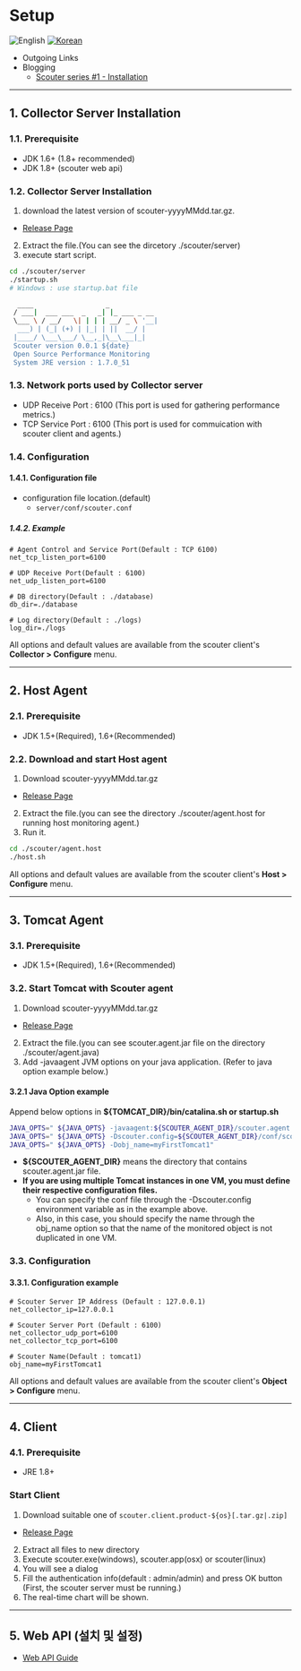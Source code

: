 # Setup
![English](https://img.shields.io/badge/language-English-orange.svg) [![Korean](https://img.shields.io/badge/language-Korean-blue.svg)](Setup_kr.md)

- Outgoing Links
 - Blogging
   - [Scouter series #1 - Installation](https://translate.google.co.kr/translate?hl=ko&sl=ko&tl=en&u=https%3A%2F%2Fgunsdevlog.blogspot.kr%2F2017%2F07%2Fscouter-apm-1.html)

***

## 1. Collector Server Installation

### 1.1. Prerequisite
* JDK 1.6+ (1.8+ recommended)
* JDK 1.8+ (scouter web api)

### 1.2. Collector Server Installation
1. download the latest version of scouter-yyyyMMdd.tar.gz.
 - [Release Page](https://github.com/scouter-project/scouter/releases)
2. Extract the file.(You can see the dircetory ./scouter/server)
3. execute start script.
```bash
cd ./scouter/server
./startup.sh
# Windows : use startup.bat file
```
```bash
  ____                  _
 / ___|  ___ ___  _   _| |_ ___ _ __
 \___ \ / __/   \| | | | __/ _ \ '__|
  ___) | (_| (+) | |_| | ||  __/ |
 |____/ \___\___/ \__,_|\__\___|_|
 Scouter version 0.0.1 ${date}
 Open Source Performance Monitoring
 System JRE version : 1.7.0_51
```

### 1.3. Network ports used by Collector server
* UDP Receive Port : 6100 (This port is used for gathering performance metrics.)
* TCP Service Port : 6100 (This port is used for commuication with scouter client and agents.)

### 1.4. Configuration

#### 1.4.1. Configuration file
 * configuration file location.(default)
   * `server/conf/scouter.conf`

##### 1.4.2. Example

```properties
# Agent Control and Service Port(Default : TCP 6100)
net_tcp_listen_port=6100

# UDP Receive Port(Default : 6100)
net_udp_listen_port=6100

# DB directory(Default : ./database)
db_dir=./database

# Log directory(Default : ./logs)
log_dir=./logs
```
All options and default values are available from the scouter client's **Collector >  Configure** menu.

***

## 2. Host Agent
### 2.1. Prerequisite
* JDK 1.5+(Required), 1.6+(Recommended)

### 2.2. Download and start Host agent
1. Download scouter-yyyyMMdd.tar.gz 
 - [Release Page](https://github.com/scouter-project/scouter/releases)
2. Extract the file.(you can see the directory ./scouter/agent.host for running host monitoring agent.)
3. Run it.

```bash
cd ./scouter/agent.host
./host.sh
```

All options and default values are available from the scouter client's **Host >  Configure** menu.

***

## 3. Tomcat Agent
### 3.1. Prerequisite
* JDK 1.5+(Required), 1.6+(Recommended)

### 3.2. Start Tomcat with Scouter agent
1. Download scouter-yyyyMMdd.tar.gz 
 - [Release Page](https://github.com/scouter-project/scouter/releases)
2. Extract the file.(you can see scouter.agent.jar file on the directory ./scouter/agent.java)
3. Add -javaagent JVM options on your java application.
  (Refer to java option example below.)

#### 3.2.1 Java Option example
Append below options in **${TOMCAT_DIR}/bin/catalina.sh or startup.sh**
```bash
JAVA_OPTS=" ${JAVA_OPTS} -javaagent:${SCOUTER_AGENT_DIR}/scouter.agent.jar"
JAVA_OPTS=" ${JAVA_OPTS} -Dscouter.config=${SCOUTER_AGENT_DIR}/conf/scouter1.conf"
JAVA_OPTS=" ${JAVA_OPTS} -Dobj_name=myFirstTomcat1"
```
* **${SCOUTER_AGENT_DIR}** means the directory that contains scouter.agent.jar file.
* **If you are using multiple Tomcat instances in one VM, you must define their respective configuration files.**
  * You can specify the conf file through the -Dscouter.config environment variable as in the example above.
  * Also, in this case, you should specify the name through the obj_name option so that the name of the monitored object is not duplicated in one VM.
  
### 3.3. Configuration

#### 3.3.1. Configuration example
```
# Scouter Server IP Address (Default : 127.0.0.1)
net_collector_ip=127.0.0.1

# Scouter Server Port (Default : 6100)
net_collector_udp_port=6100
net_collector_tcp_port=6100

# Scouter Name(Default : tomcat1)
obj_name=myFirstTomcat1
```
All options and default values are available from the scouter client's **Object >  Configure** menu.

***

## 4. Client
### 4.1. Prerequisite
* JRE 1.8+

### Start Client
1. Download suitable one of `scouter.client.product-${os}[.tar.gz|.zip]` 
 - [Release Page](https://github.com/scouter-project/scouter/releases)
2. Extract all files to new directory
3. Execute scouter.exe(windows), scouter.app(osx) or scouter(linux)
4. You will see a dialog
5. Fill the authentication info(default : admin/admin) and press OK button
  (First, the scouter server must be running.)
6. The real-time chart will be shown.

***

## 5. Web API (설치 및 설정)

* [Web API Guide](../tech/Web-API-Guide.md)
